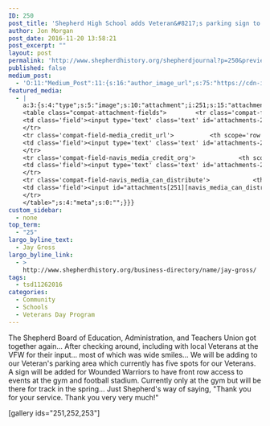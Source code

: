 ```yaml
---
ID: 250
post_title: 'Shepherd High School adds Veteran&#8217;s parking sign to parking lot'
author: Jon Morgan
post_date: 2016-11-20 13:58:21
post_excerpt: ""
layout: post
permalink: 'http://www.shepherdhistory.org/shepherdjournal?p=250&preview=true&preview_id=250'
published: false
medium_post:
  - 'O:11:"Medium_Post":11:{s:16:"author_image_url";s:75:"https://cdn-images-1.medium.com/fit/c/200/200/1*SqJTY-3vzTSKsiqc5-cV_A.jpeg";s:10:"author_url";s:28:"https://medium.com/@morga2ja";s:11:"byline_name";N;s:12:"byline_email";N;s:10:"cross_link";s:2:"no";s:2:"id";s:12:"cb736732fe24";s:21:"follower_notification";s:2:"no";s:7:"license";s:19:"all-rights-reserved";s:14:"publication_id";s:12:"f45ad4d6ec92";s:6:"status";s:5:"draft";s:3:"url";s:41:"https://medium.com/@morga2ja/cb736732fe24";}'
featured_media:
  - |
    a:3:{s:4:"type";s:5:"image";s:10:"attachment";i:251;s:15:"attachment_data";a:33:{s:2:"id";i:251;s:5:"title";s:18:"veteransparking001";s:8:"filename";s:22:"veteransparking001.jpg";s:3:"url";s:105:"http://www.shepherdhistory.org/shepherdjournal/wp-content/uploads/sites/10/2016/11/veteransparking001.jpg";s:4:"link";s:65:"http://www.shepherdhistory.org/shepherdjournal/?attachment_id=251";s:3:"alt";s:0:"";s:6:"author";s:1:"1";s:11:"description";s:0:"";s:7:"caption";s:0:"";s:4:"name";s:18:"veteransparking001";s:6:"status";s:7:"inherit";s:10:"uploadedTo";i:250;s:4:"date";i:1479649985000;s:8:"modified";i:1479649985000;s:9:"menuOrder";i:0;s:4:"mime";s:10:"image/jpeg";s:4:"type";s:5:"image";s:7:"subtype";s:4:"jpeg";s:4:"icon";s:83:"http://www.shepherdhistory.org/shepherdjournal/wp-includes/images/media/default.png";s:13:"dateFormatted";s:17:"November 20, 2016";s:6:"nonces";a:3:{s:6:"update";s:10:"7382176f6f";s:6:"delete";s:10:"eabd09851b";s:4:"edit";s:10:"3feece6bf7";}s:8:"editLink";s:85:"http://www.shepherdhistory.org/shepherdjournal/wp-admin/post.php?post=251&action=edit";s:4:"meta";b:0;s:10:"authorName";s:10:"Jon Morgan";s:14:"uploadedToLink";s:85:"http://www.shepherdhistory.org/shepherdjournal/wp-admin/post.php?post=250&action=edit";s:15:"uploadedToTitle";s:63:"Shepherd High School adds Veteran's parking sign to parking lot";s:15:"filesizeInBytes";i:52224;s:21:"filesizeHumanReadable";s:5:"51 KB";s:5:"sizes";a:3:{s:9:"thumbnail";a:4:{s:6:"height";i:140;s:5:"width";i:140;s:3:"url";s:113:"http://www.shepherdhistory.org/shepherdjournal/wp-content/uploads/sites/10/2016/11/veteransparking001-140x140.jpg";s:11:"orientation";s:9:"landscape";}s:6:"medium";a:4:{s:6:"height";i:448;s:5:"width";i:336;s:3:"url";s:113:"http://www.shepherdhistory.org/shepherdjournal/wp-content/uploads/sites/10/2016/11/veteransparking001-336x448.jpg";s:11:"orientation";s:8:"portrait";}s:4:"full";a:4:{s:3:"url";s:105:"http://www.shepherdhistory.org/shepherdjournal/wp-content/uploads/sites/10/2016/11/veteransparking001.jpg";s:6:"height";i:960;s:5:"width";i:720;s:11:"orientation";s:8:"portrait";}}s:6:"height";i:960;s:5:"width";i:720;s:11:"orientation";s:8:"portrait";s:6:"compat";a:2:{s:4:"item";s:1710:"<input type="hidden" name="attachments[251][menu_order]" value="0" /><p class="media-types media-types-required-info">Required fields are marked <span class="required">*</span></p>
    <table class="compat-attachment-fields">		<tr class='compat-field-media_credit'>			<th scope='row' class='label'><label for='attachments-251-media_credit'><span class='alignleft'>Credit</span><br class='clear' /></label></th>
    <td class='field'><input type='text' class='text' id='attachments-251-media_credit' name='attachments[251][media_credit]' value=''  /></td>
    </tr>
    <tr class='compat-field-media_credit_url'>			<th scope='row' class='label'><label for='attachments-251-media_credit_url'><span class='alignleft'>Credit URL</span><br class='clear' /></label></th>
    <td class='field'><input type='text' class='text' id='attachments-251-media_credit_url' name='attachments[251][media_credit_url]' value=''  /></td>
    </tr>
    <tr class='compat-field-navis_media_credit_org'>			<th scope='row' class='label'><label for='attachments-251-navis_media_credit_org'><span class='alignleft'>Organization</span><br class='clear' /></label></th>
    <td class='field'><input type='text' class='text' id='attachments-251-navis_media_credit_org' name='attachments[251][navis_media_credit_org]' value=''  /></td>
    </tr>
    <tr class='compat-field-navis_media_can_distribute'>			<th scope='row' class='label'><label for='attachments-251-navis_media_can_distribute'><span class='alignleft'>Can<br />distribute?</span><br class='clear' /></label></th>
    <td class='field'><input id="attachments[251][navis_media_can_distribute]" name="attachments[251][navis_media_can_distribute]" type="checkbox" value="1"  /></td>
    </tr>
    </table>";s:4:"meta";s:0:"";}}}
custom_sidebar:
  - none
top_term:
  - "25"
largo_byline_text:
  - Jay Gross
largo_byline_link:
  - >
    http://www.shepherdhistory.org/business-directory/name/jay-gross/
tags:
  - tsd11262016
categories:
  - Community
  - Schools
  - Veterans Day Program
---
```

The Shepherd Board of Education, Administration, and Teachers Union got together again...
After checking around, including with local Veterans at the VFW for their input... most of which was wide smiles...
We will be adding to our Veteran's parking area which currently has five spots for our Veterans.
A sign will be added for Wounded Warriors to have front row access to events at the gym and football stadium.
Currently only at the gym but will be there for track in the spring...
Just Shepherd's way of saying, "Thank you for your service. Thank you very very much!"

[gallery ids="251,252,253"]
